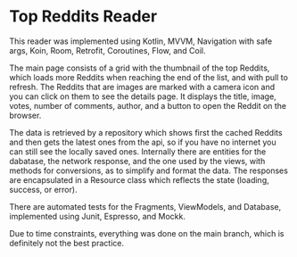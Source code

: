 # Top Reddits Reader

This reader was implemented using Kotlin, MVVM, Navigation with safe args, Koin, Room, Retrofit, Coroutines, Flow, and Coil.

The main page consists of a grid with the thumbnail of the top Reddits, which loads more Reddits when reaching the end of the list, and with pull to refresh.
The Reddits that are images are marked with a camera icon and you can click on them to see the details page.
It displays the title, image, votes, number of comments, author, and a button to open the Reddit on the browser.

The data is retrieved by a repository which shows first the cached Reddits and then gets the latest ones from the api, so if you have no internet you can still see the locally saved ones.
Internally there are entities for the dabatase, the network response, and the one used by the views, with methods for conversions, as to simplify and format the data.
The responses are encapsulated in a Resource class which reflects the state (loading, success, or error).

There are automated tests for the Fragments, ViewModels, and Database, implemented using Junit, Espresso, and Mockk.

Due to time constraints, everything was done on the main branch, which is definitely not the best practice.
